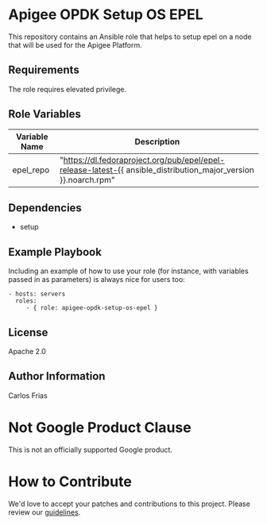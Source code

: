 Apigee OPDK Setup OS EPEL
=========

This repository contains an Ansible role that helps to setup epel on a node that will be used for the Apigee Platform.

Requirements
------------

The role requires elevated privilege. 

Role Variables
--------------

| Variable Name | Description |
| --- | --- |
| epel_repo | "https://dl.fedoraproject.org/pub/epel/epel-release-latest-{{ ansible_distribution_major_version }}.noarch.rpm" |


Dependencies
------------

* setup

Example Playbook
----------------

Including an example of how to use your role (for instance, with variables passed in as parameters) is always nice for users too:

    - hosts: servers
      roles:
         - { role: apigee-opdk-setup-os-epel }

License
-------

Apache 2.0

Author Information
------------------

Carlos Frias


<!-- BEGIN Google Required Disclaimer -->

# Not Google Product Clause

This is not an officially supported Google product.
<!-- END Google Required Disclaimer -->
<!-- BEGIN Google How To Contribute -->
# How to Contribute

We'd love to accept your patches and contributions to this project. Please review our [guidelines](CONTRIBUTING.md).
<!-- END Google How To Contribute -->
